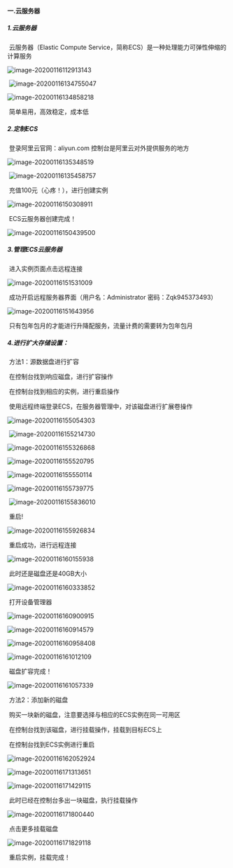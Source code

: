 #### 一.云服务器

##### 1.云服务器

​	云服务器（Elastic Compute Service，简称ECS）是一种处理能力可弹性伸缩的计算服务

![image-20200116112913143](%E4%B8%80.%E4%BA%91%E6%9C%8D%E5%8A%A1%E5%99%A8.assets/image-20200116112913143.png)

​	![image-20200116134755047](%E4%B8%80.%E4%BA%91%E6%9C%8D%E5%8A%A1%E5%99%A8.assets/image-20200116134755047.png)

![image-20200116134858218](%E4%B8%80.%E4%BA%91%E6%9C%8D%E5%8A%A1%E5%99%A8.assets/image-20200116134858218.png)

​	简单易用，高效稳定，成本低

##### 2.定制ECS

​	登录阿里云官网：aliyun.com 控制台是阿里云对外提供服务的地方

![image-20200116135348519](%E4%B8%80.%E4%BA%91%E6%9C%8D%E5%8A%A1%E5%99%A8.assets/image-20200116135348519.png)

​	![image-20200116135458757](%E4%B8%80.%E4%BA%91%E6%9C%8D%E5%8A%A1%E5%99%A8.assets/image-20200116135458757.png)

​	充值100元（心疼！），进行创建实例

![image-20200116150308911](%E4%B8%80.%E4%BA%91%E6%9C%8D%E5%8A%A1%E5%99%A8.assets/image-20200116150308911.png)

​	ECS云服务器创建完成！

![image-20200116150439500](%E4%B8%80.%E4%BA%91%E6%9C%8D%E5%8A%A1%E5%99%A8.assets/image-20200116150439500.png)

##### 3.管理ECS云服务器

​	进入实例页面点击远程连接

![image-20200116151531009](%E4%B8%80.%E4%BA%91%E6%9C%8D%E5%8A%A1%E5%99%A8.assets/image-20200116151531009.png)

​	成功开启远程服务器界面（用户名：Administrator  密码：Zqk945373493）

![image-20200116151643956](%E4%B8%80.%E4%BA%91%E6%9C%8D%E5%8A%A1%E5%99%A8.assets/image-20200116151643956.png)

​	只有包年包月的才能进行升降配服务，流量计费的需要转为包年包月



##### 4.进行扩大存储设置：

​	方法1：源数据盘进行扩容

​		在控制台找到响应磁盘，进行扩容操作

​		在控制台找到相应的实例，进行重启操作

​		使用远程终端登录ECS，在服务器管理中，对该磁盘进行扩展卷操作

![image-20200116155054303](%E4%B8%80.%E4%BA%91%E6%9C%8D%E5%8A%A1%E5%99%A8.assets/image-20200116155054303.png)

​	![image-20200116155214730](%E4%B8%80.%E4%BA%91%E6%9C%8D%E5%8A%A1%E5%99%A8.assets/image-20200116155214730.png)

![image-20200116155326868](%E4%B8%80.%E4%BA%91%E6%9C%8D%E5%8A%A1%E5%99%A8.assets/image-20200116155326868.png)



![image-20200116155520795](%E4%B8%80.%E4%BA%91%E6%9C%8D%E5%8A%A1%E5%99%A8.assets/image-20200116155520795.png)

![image-20200116155550114](%E4%B8%80.%E4%BA%91%E6%9C%8D%E5%8A%A1%E5%99%A8.assets/image-20200116155550114.png)

![image-20200116155739775](%E4%B8%80.%E4%BA%91%E6%9C%8D%E5%8A%A1%E5%99%A8.assets/image-20200116155739775.png)

​	![image-20200116155836010](%E4%B8%80.%E4%BA%91%E6%9C%8D%E5%8A%A1%E5%99%A8.assets/image-20200116155836010.png)

​	重启!

![image-20200116155926834](%E4%B8%80.%E4%BA%91%E6%9C%8D%E5%8A%A1%E5%99%A8.assets/image-20200116155926834.png)

​	重启成功，进行远程连接

![image-20200116160155938](%E4%B8%80.%E4%BA%91%E6%9C%8D%E5%8A%A1%E5%99%A8.assets/image-20200116160155938.png)

​	此时还是磁盘还是40GB大小

![image-20200116160333852](%E4%B8%80.%E4%BA%91%E6%9C%8D%E5%8A%A1%E5%99%A8.assets/image-20200116160333852.png)

​	打开设备管理器

![image-20200116160900915](%E4%B8%80.%E4%BA%91%E6%9C%8D%E5%8A%A1%E5%99%A8.assets/image-20200116160900915.png)

![image-20200116160914579](%E4%B8%80.%E4%BA%91%E6%9C%8D%E5%8A%A1%E5%99%A8.assets/image-20200116160914579.png)

![image-20200116160958408](%E4%B8%80.%E4%BA%91%E6%9C%8D%E5%8A%A1%E5%99%A8.assets/image-20200116160958408.png)

![image-20200116161012109](%E4%B8%80.%E4%BA%91%E6%9C%8D%E5%8A%A1%E5%99%A8.assets/image-20200116161012109.png)

​	磁盘扩容完成！

![image-20200116161057339](%E4%B8%80.%E4%BA%91%E6%9C%8D%E5%8A%A1%E5%99%A8.assets/image-20200116161057339.png)

​	方法2：添加新的磁盘

​		购买一块新的磁盘，注意要选择与相应的ECS实例在同一可用区

​		在控制台找到该磁盘，进行挂载操作，挂载到目标ECS上

​		在控制台找到ECS实例进行重启

![image-20200116162052924](%E4%B8%80.%E4%BA%91%E6%9C%8D%E5%8A%A1%E5%99%A8.assets/image-20200116162052924.png)

![image-20200116171313651](%E4%B8%80.%E4%BA%91%E6%9C%8D%E5%8A%A1%E5%99%A8.assets/image-20200116171313651.png)

![image-20200116171429115](%E4%B8%80.%E4%BA%91%E6%9C%8D%E5%8A%A1%E5%99%A8.assets/image-20200116171429115.png)

​	此时已经在控制台多出一块磁盘，执行挂载操作

![image-20200116171800440](%E4%B8%80.%E4%BA%91%E6%9C%8D%E5%8A%A1%E5%99%A8.assets/image-20200116171800440.png)

​	点击更多挂载磁盘

![image-20200116171829118](%E4%B8%80.%E4%BA%91%E6%9C%8D%E5%8A%A1%E5%99%A8.assets/image-20200116171829118.png)

​	重启实例，挂载完成！











